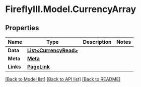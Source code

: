 # FireflyIII.Model.CurrencyArray

## Properties

Name | Type | Description | Notes
------------ | ------------- | ------------- | -------------
**Data** | [**List&lt;CurrencyRead&gt;**](CurrencyRead.md) |  | 
**Meta** | [**Meta**](Meta.md) |  | 
**Links** | [**PageLink**](PageLink.md) |  | 

[[Back to Model list]](../README.md#documentation-for-models) [[Back to API list]](../README.md#documentation-for-api-endpoints) [[Back to README]](../README.md)

